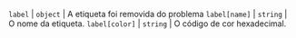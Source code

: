 `label` | `object` | A etiqueta foi removida do problema `label[name]` | `string` | O nome da etiqueta. `label[color]` | `string` | O código de cor hexadecimal. 
